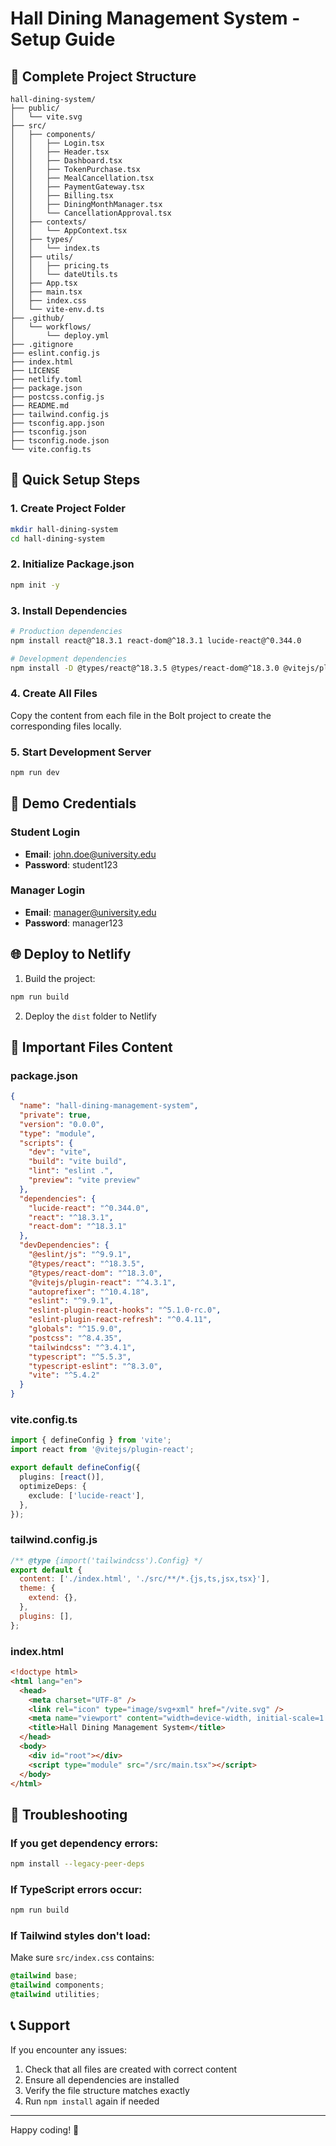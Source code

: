 # Hall Dining Management System - Setup Guide

## 📁 Complete Project Structure

```
hall-dining-system/
├── public/
│   └── vite.svg
├── src/
│   ├── components/
│   │   ├── Login.tsx
│   │   ├── Header.tsx
│   │   ├── Dashboard.tsx
│   │   ├── TokenPurchase.tsx
│   │   ├── MealCancellation.tsx
│   │   ├── PaymentGateway.tsx
│   │   ├── Billing.tsx
│   │   ├── DiningMonthManager.tsx
│   │   └── CancellationApproval.tsx
│   ├── contexts/
│   │   └── AppContext.tsx
│   ├── types/
│   │   └── index.ts
│   ├── utils/
│   │   ├── pricing.ts
│   │   └── dateUtils.ts
│   ├── App.tsx
│   ├── main.tsx
│   ├── index.css
│   └── vite-env.d.ts
├── .github/
│   └── workflows/
│       └── deploy.yml
├── .gitignore
├── eslint.config.js
├── index.html
├── LICENSE
├── netlify.toml
├── package.json
├── postcss.config.js
├── README.md
├── tailwind.config.js
├── tsconfig.app.json
├── tsconfig.json
├── tsconfig.node.json
└── vite.config.ts
```

## 🚀 Quick Setup Steps

### 1. Create Project Folder
```bash
mkdir hall-dining-system
cd hall-dining-system
```

### 2. Initialize Package.json
```bash
npm init -y
```

### 3. Install Dependencies
```bash
# Production dependencies
npm install react@^18.3.1 react-dom@^18.3.1 lucide-react@^0.344.0

# Development dependencies
npm install -D @types/react@^18.3.5 @types/react-dom@^18.3.0 @vitejs/plugin-react@^4.3.1 autoprefixer@^10.4.18 eslint@^9.9.1 eslint-plugin-react-hooks@^5.1.0-rc.0 eslint-plugin-react-refresh@^0.4.11 globals@^15.9.0 postcss@^8.4.35 tailwindcss@^3.4.1 typescript@^5.5.3 typescript-eslint@^8.3.0 vite@^5.4.2 @eslint/js@^9.9.1
```

### 4. Create All Files
Copy the content from each file in the Bolt project to create the corresponding files locally.

### 5. Start Development Server
```bash
npm run dev
```

## 🔐 Demo Credentials

### Student Login
- **Email**: john.doe@university.edu
- **Password**: student123

### Manager Login
- **Email**: manager@university.edu
- **Password**: manager123

## 🌐 Deploy to Netlify

1. Build the project:
```bash
npm run build
```

2. Deploy the `dist` folder to Netlify

## 📝 Important Files Content

### package.json
```json
{
  "name": "hall-dining-management-system",
  "private": true,
  "version": "0.0.0",
  "type": "module",
  "scripts": {
    "dev": "vite",
    "build": "vite build",
    "lint": "eslint .",
    "preview": "vite preview"
  },
  "dependencies": {
    "lucide-react": "^0.344.0",
    "react": "^18.3.1",
    "react-dom": "^18.3.1"
  },
  "devDependencies": {
    "@eslint/js": "^9.9.1",
    "@types/react": "^18.3.5",
    "@types/react-dom": "^18.3.0",
    "@vitejs/plugin-react": "^4.3.1",
    "autoprefixer": "^10.4.18",
    "eslint": "^9.9.1",
    "eslint-plugin-react-hooks": "^5.1.0-rc.0",
    "eslint-plugin-react-refresh": "^0.4.11",
    "globals": "^15.9.0",
    "postcss": "^8.4.35",
    "tailwindcss": "^3.4.1",
    "typescript": "^5.5.3",
    "typescript-eslint": "^8.3.0",
    "vite": "^5.4.2"
  }
}
```

### vite.config.ts
```typescript
import { defineConfig } from 'vite';
import react from '@vitejs/plugin-react';

export default defineConfig({
  plugins: [react()],
  optimizeDeps: {
    exclude: ['lucide-react'],
  },
});
```

### tailwind.config.js
```javascript
/** @type {import('tailwindcss').Config} */
export default {
  content: ['./index.html', './src/**/*.{js,ts,jsx,tsx}'],
  theme: {
    extend: {},
  },
  plugins: [],
};
```

### index.html
```html
<!doctype html>
<html lang="en">
  <head>
    <meta charset="UTF-8" />
    <link rel="icon" type="image/svg+xml" href="/vite.svg" />
    <meta name="viewport" content="width=device-width, initial-scale=1.0" />
    <title>Hall Dining Management System</title>
  </head>
  <body>
    <div id="root"></div>
    <script type="module" src="/src/main.tsx"></script>
  </body>
</html>
```

## 🔧 Troubleshooting

### If you get dependency errors:
```bash
npm install --legacy-peer-deps
```

### If TypeScript errors occur:
```bash
npm run build
```

### If Tailwind styles don't load:
Make sure `src/index.css` contains:
```css
@tailwind base;
@tailwind components;
@tailwind utilities;
```

## 📞 Support

If you encounter any issues:
1. Check that all files are created with correct content
2. Ensure all dependencies are installed
3. Verify the file structure matches exactly
4. Run `npm install` again if needed

---

Happy coding! 🚀